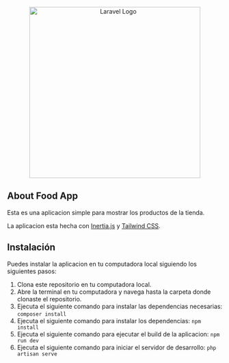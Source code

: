 <p align="center"><a href="https://laravel.com" target="_blank"><img src="https://raw.githubusercontent.com/laravel/art/master/logo-lockup/5%20SVG/2%20CMYK/1%20Full%20Color/laravel-logolockup-cmyk-red.svg" width="400" alt="Laravel Logo"></a></p>

## About Food App

Esta es una aplicacion simple para mostrar los productos de la tienda.


La aplicacion esta hecha con [Inertia.js](https://inertiajs.com/) y [Tailwind CSS](https://tailwindcss.com/).

## Instalación

Puedes instalar la aplicacion en tu computadora local siguiendo los siguientes pasos:

1. Clona este repositorio en tu computadora local.
2. Abre la terminal en tu computadora y navega hasta la carpeta donde clonaste el repositorio.
3. Ejecuta el siguiente comando para instalar las dependencias necesarias: `composer install`
4. Ejecuta el siguiente comando para instalar los dependencias: `npm install`
5. Ejecuta el siguiente comando para ejecutar el build de la aplicacion: `npm run dev`
6. Ejecuta el siguiente comando para iniciar el servidor de desarrollo: `php artisan serve`
